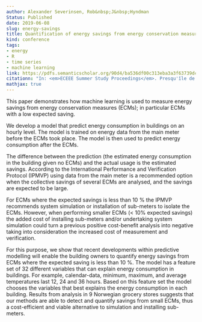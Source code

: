 ```yaml
---
author: Alexander Severinsen, Rob&nbsp;J&nbsp;Hyndman
Status: Published
date: 2019-06-08
slug: energy-savings
title: Quantification of energy savings from energy conservation measures in buildings using machine learning
kind: conference
tags:
- energy
- R
- time series
- machine learning
link: https://pdfs.semanticscholar.org/90d4/ba536df00c313eba3a3f63739dc50842ff0e.pdf
citationn: "In: <em>ECEEE Summer Study Proceedings</em>. Presqu'île de Giens, France. 3-8 June 2019"
mathjax: true
---
```


This paper demonstrates how machine learning is used to measure energy savings from energy conservation measures (ECMs); in particular ECMs with a low expected saving.

We develop a model that predict energy consumption in buildings on an hourly level. The model is trained on energy data from the main meter before the ECMs took place. The model is then used to predict energy consumption after the ECMs.

The difference between the prediction (the estimated energy consumption in the building given no ECMs) and the actual usage is the estimated savings. According to the International Performance and Verification Protocol (IPMVP) using data from the main meter is a recommended option when the collective savings of several ECMs are analysed, and the savings are expected to be large.

For ECMs where the expected savings is less than 10 % the IPMVP recommends system simulation or installation of sub-meters to isolate the ECMs. However, when performing smaller ECMs (< 10% expected savings) the added cost of installing sub-meters and/or undertaking system simulation could turn a previous positive cost-benefit analysis into negative taking into consideration the increased cost of measurement and verification.

For this purpose, we show that recent developments within predictive modelling will enable the building owners to quantify energy savings from ECMs where the expected saving is less than 10 %. The model has a feature set of 32 different variables that can explain energy consumption in buildings. For example, calendar-data, minimum, maximum, and average temperatures last 12, 24 and 36 hours. Based on this feature set the model chooses the variables that best explains the energy consumption in each building. Results from analysis in 9 Norwegian grocery stores suggests that our methods are able to detect and quantify savings from small ECMs, thus a cost-efficient and viable alternative to simulation and installing sub-meters.

